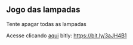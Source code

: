 ## Jogo das lampadas

Tente apagar todas as lampadas

Acesse clicando [aqui](https://alanctnk.github.io/sample/)
bitly: https://bit.ly/3aJH4B1
